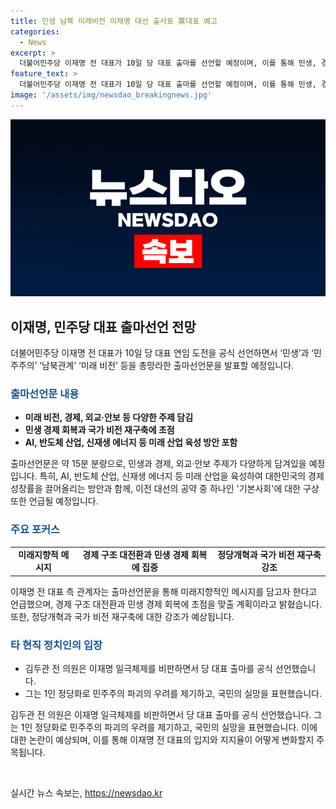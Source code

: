```yaml
---
title: 민생 남북 미래비전 이재명 대선 출사표 黨대표 예고
categories:
  - News
excerpt: >
  더불어민주당 이재명 전 대표가 10일 당 대표 출마를 선언할 예정이며, 이를 통해 민생, 경제, 외교, 안보 등 다양한 주제를 다룬 출마선언문을 발표할 것으로 예상된다. AI, 반도체 산업, 신재생 에너지 등의 미래 산업을 중심으로 한국 경제 성장을 촉진하는 방안을 제시할 예정이다. 당 내부에서는 이 전 대표를 향한 비판도 제기되고 있으며, 민주당 김두관 전 의원 역시 당 대표 출마를 선언하며 이의를 제기하고 있다.
feature_text: >
  더불어민주당 이재명 전 대표가 10일 당 대표 출마를 선언할 예정이며, 이를 통해 민생, 경제, 외교, 안보 등 다양한 주제를 다룬 출마선언문을 발표할 것으로 예상된다. AI, 반도체 산업, 신재생 에너지 등의 미래 산업을 중심으로 한국 경제 성장을 촉진하는 방안을 제시할 예정이다. 당 내부에서는 이 전 대표를 향한 비판도 제기되고 있으며, 민주당 김두관 전 의원 역시 당 대표 출마를 선언하며 이의를 제기하고 있다.
image: '/assets/img/newsdao_breakingnews.jpg'
---
```


<p><img src="/assets/img/newsdao_breakingnews.jpg" alt="implanttips 속보" /></p>

<h2 data-ke-size="size26">이재명, 민주당 대표 출마선언 전망</h2>

<p data-ke-size="size16">더불어민주당 이재명 전 대표가 10일 당 대표 연임 도전을 공식 선언하면서 ‘민생’과 ‘민주주의’ ‘남북관계’ ‘미래 비전’ 등을 총망라한 출마선언문을 발표할 예정입니다.</p>

<h3><b><span style="color: #1a5490;">출마선언문 내용</span></b></h3>

<ul>
  <li><b>미래 비전, 경제, 외교·안보 등 다양한 주제 담김</b></li>
  <li><b>민생 경제 회복과 국가 비전 재구축에 초점</b></li>
  <li><b>AI, 반도체 산업, 신재생 에너지 등 미래 산업 육성 방안 포함</b></li>
</ul>

<p data-ke-size="size16">출마선언문은 약 15분 분량으로, 민생과 경제, 외교·안보 주제가 다양하게 담겨있을 예정입니다. 특히, AI, 반도체 산업, 신재생 에너지 등 미래 산업을 육성하여 대한민국의 경제 성장률을 끌어올리는 방안과 함께, 이전 대선의 공약 중 하나인 '기본사회'에 대한 구상 또한 언급될 예정입니다.</p>

<h3><b><span style="color: #1a5490;">주요 포커스</span></b></h3>

<table>
  <tr>
    <td style="text-align: center; height: 17px;"><b>미래지향적 메시지</b></td>
    <td style="text-align: center; height: 17px;"><b>경제 구조 대전환과 민생 경제 회복에 집중</b></td>
    <td style="text-align: center; height: 17px;"><b>정당개혁과 국가 비전 재구축 강조</b></td>
  </tr>
</table>

<p data-ke-size="size16">이재명 전 대표 측 관계자는 출마선언문을 통해 미래지향적인 메시지를 담고자 한다고 언급했으며, 경제 구조 대전환과 민생 경제 회복에 초점을 맞출 계획이라고 밝혔습니다. 또한, 정당개혁과 국가 비전 재구축에 대한 강조가 예상됩니다.</p>

<h3><b><span style="color: #1a5490;">타 현직 정치인의 입장</span></b></h3>

<ul>
  <li>김두관 전 의원은 이재명 일극체제를 비판하면서 당 대표 출마를 공식 선언했습니다.</li>
  <li>그는 1인 정당화로 민주주의 파괴의 우려를 제기하고, 국민의 실망을 표현했습니다.</li>
</ul>

<p data-ke-size="size16">김두관 전 의원은 이재명 일극체제를 비판하면서 당 대표 출마를 공식 선언했습니다. 그는 1인 정당화로 민주주의 파괴의 우려를 제기하고, 국민의 실망을 표현했습니다. 이에 대한 논란이 예상되며, 이를 통해 이재명 전 대표의 입지와 지지율이 어떻게 변화할지 주목됩니다.</p>

<p data-ke-size="size16">&nbsp;</p>
실시간 뉴스 속보는, <a href="https://newsdao.kr" rel="dofollow">https://newsdao.kr</a>


